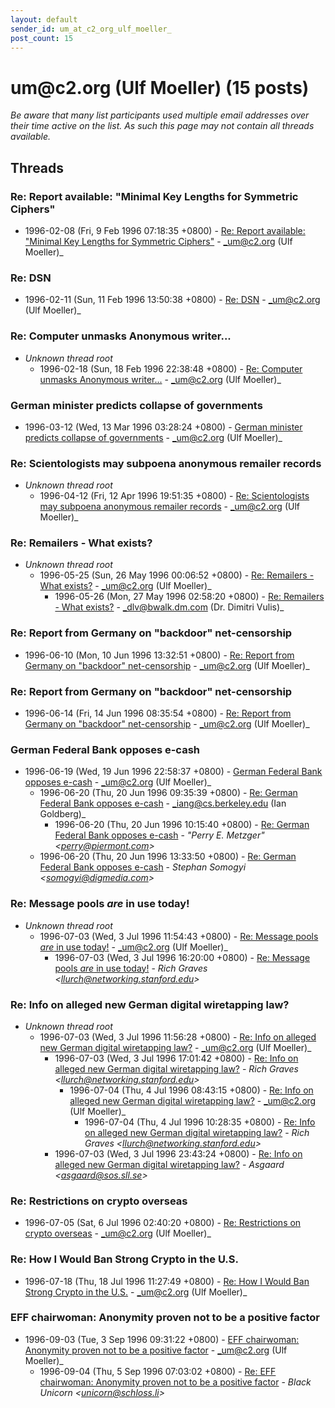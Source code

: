 ```yaml
---
layout: default
sender_id: um_at_c2_org_ulf_moeller_
post_count: 15
---
```


# um<span>@</span>c2.org (Ulf Moeller) (15 posts)

_Be aware that many list participants used multiple email addresses over their time active on the list. As such this page may not contain all threads available._

## Threads

### Re: Report available: "Minimal Key Lengths for Symmetric Ciphers"
+ 1996-02-08 (Fri, 9 Feb 1996 07:18:35 +0800) - [Re: Report available: "Minimal Key Lengths for Symmetric Ciphers"](/archive/1996/02/39b373b460b5cd4ddd8fe5f2a8eb179d02204071f113911ddfa16d5fcd203e7e) - _um@c2.org (Ulf Moeller)_

### Re: DSN
+ 1996-02-11 (Sun, 11 Feb 1996 13:50:38 +0800) - [Re: DSN](/archive/1996/02/d25fc3fa72ec9664ed85a64f6ee85dc9ee6b8b1b697bc1f7ff2c62eb41333f30) - _um@c2.org (Ulf Moeller)_

### Re: Computer unmasks Anonymous writer...
+ _Unknown thread root_
  + 1996-02-18 (Sun, 18 Feb 1996 22:38:48 +0800) - [Re: Computer unmasks Anonymous writer...](/archive/1996/02/060af14707e2875a193ee20e01f0605adc3fc27c74f0307db38ad753670bd8c5) - _um@c2.org (Ulf Moeller)_

### German minister predicts collapse of governments
+ 1996-03-12 (Wed, 13 Mar 1996 03:28:24 +0800) - [German minister predicts collapse of governments](/archive/1996/03/75095517b082a7b026f8d078711db0071e3ea283d8008e35be15091f474a4108) - _um@c2.org (Ulf Moeller)_

### Re: Scientologists may subpoena anonymous remailer records
+ _Unknown thread root_
  + 1996-04-12 (Fri, 12 Apr 1996 19:51:35 +0800) - [Re: Scientologists may subpoena anonymous remailer records](/archive/1996/04/61e0f7f4575d732413f8d8aadb04bef51649c773530ae2370539dbf8d7a79370) - _um@c2.org (Ulf Moeller)_

### Re: Remailers - What exists?
+ _Unknown thread root_
  + 1996-05-25 (Sun, 26 May 1996 00:06:52 +0800) - [Re: Remailers - What exists?](/archive/1996/05/d8d33e8a91d460e9c28adb5d6a6916f410cfd76ddede54440c59b910231ba803) - _um@c2.org (Ulf Moeller)_
    + 1996-05-26 (Mon, 27 May 1996 02:58:20 +0800) - [Re: Remailers - What exists?](/archive/1996/05/34b7b20ad9c0cfa652cd173ee902db25e93a029b2eaf04e944afae7b45dd3dbb) - _dlv@bwalk.dm.com (Dr. Dimitri Vulis)_

### Re: Report from Germany on "backdoor" net-censorship
+ 1996-06-10 (Mon, 10 Jun 1996 13:32:51 +0800) - [Re: Report from Germany on "backdoor" net-censorship](/archive/1996/06/c1e53cbd906018ef448d5dd37c002058d9042be56af22b5edf7ffd0badd2cbc7) - _um@c2.org (Ulf Moeller)_

### Re: Report from Germany on "backdoor" net-censorship
+ 1996-06-14 (Fri, 14 Jun 1996 08:35:54 +0800) - [Re: Report from Germany on "backdoor" net-censorship](/archive/1996/06/b28c8c7de0b4942b656245ca2c9ef2b9d74d0fd25fb2b93dbe66f415cc60f0f9) - _um@c2.org (Ulf Moeller)_

### German Federal Bank opposes e-cash
+ 1996-06-19 (Wed, 19 Jun 1996 22:58:37 +0800) - [German Federal Bank opposes e-cash](/archive/1996/06/3329bcbe65b4c31948388979570a669f260dcdd9bdbe5dd14ad68b40689b89c3) - _um@c2.org (Ulf Moeller)_
  + 1996-06-20 (Thu, 20 Jun 1996 09:35:39 +0800) - [Re: German Federal Bank opposes e-cash](/archive/1996/06/e123c47077226eab331c73b5eb8eab73e421227e78cf728e6a6c3e924a0c9453) - _iang@cs.berkeley.edu (Ian Goldberg)_
    + 1996-06-20 (Thu, 20 Jun 1996 10:15:40 +0800) - [Re: German Federal Bank opposes e-cash](/archive/1996/06/06aacef8170192a80afd6b1842ab91327c6927865fdb8210e992a30f8ab0fc1c) - _"Perry E. Metzger" \<perry@piermont.com\>_
  + 1996-06-20 (Thu, 20 Jun 1996 13:33:50 +0800) - [Re: German Federal Bank opposes e-cash](/archive/1996/06/817b3aff1b38754e611ea5ff7b7b801913fdc3453c5f7e655ae42deaf70b0a67) - _Stephan Somogyi \<somogyi@digmedia.com\>_

### Re: Message pools _are_ in use today!
+ _Unknown thread root_
  + 1996-07-03 (Wed, 3 Jul 1996 11:54:43 +0800) - [Re: Message pools _are_ in use today!](/archive/1996/07/7e711e233a1fd0856253869a37bc7c235e0f7969dd588a7dede4f2330adc552b) - _um@c2.org (Ulf Moeller)_
    + 1996-07-03 (Wed, 3 Jul 1996 16:20:00 +0800) - [Re: Message pools _are_ in use today!](/archive/1996/07/0cf9139620084935d0e40527f86617267b606a7019f08807186e931bcea95b73) - _Rich Graves \<llurch@networking.stanford.edu\>_

### Re: Info on alleged new German digital wiretapping law?
+ _Unknown thread root_
  + 1996-07-03 (Wed, 3 Jul 1996 11:56:28 +0800) - [Re: Info on alleged new German digital wiretapping law?](/archive/1996/07/5442b4f773265d75926bd47a549f6518d50be73d4e141055853c50a7d944493f) - _um@c2.org (Ulf Moeller)_
    + 1996-07-03 (Wed, 3 Jul 1996 17:01:42 +0800) - [Re: Info on alleged new German digital wiretapping law?](/archive/1996/07/cb2ef4d50e8f96dfe2fe3364249ba4a761f5c345d3e34c90466342576fc0031a) - _Rich Graves \<llurch@networking.stanford.edu\>_
      + 1996-07-04 (Thu, 4 Jul 1996 08:43:15 +0800) - [Re: Info on alleged new German digital wiretapping law?](/archive/1996/07/fb306d1b4094e33263d179f68e9e8ff0412d8b4a22638d2f8da48d2177499d45) - _um@c2.org (Ulf Moeller)_
        + 1996-07-04 (Thu, 4 Jul 1996 10:28:35 +0800) - [Re: Info on alleged new German digital wiretapping law?](/archive/1996/07/bdbe4bcf30446e60f77bc64e3b45cd367d7e5179960feb2df21ab44d60eb61a8) - _Rich Graves \<llurch@networking.stanford.edu\>_
    + 1996-07-03 (Wed, 3 Jul 1996 23:43:24 +0800) - [Re: Info on alleged new German digital wiretapping law?](/archive/1996/07/ee69ec15cf22e241b6641fc8bb5879c430f654e9c9018e9797eeef24ef1ecd34) - _Asgaard \<asgaard@sos.sll.se\>_

### Re: Restrictions on crypto overseas
+ 1996-07-05 (Sat, 6 Jul 1996 02:40:20 +0800) - [Re: Restrictions on crypto overseas](/archive/1996/07/d52af536e3481db6318fc8866b2511c5a59de1253000082091a5e85d8510bccb) - _um@c2.org (Ulf Moeller)_

### Re: How I Would Ban Strong Crypto in the U.S.
+ 1996-07-18 (Thu, 18 Jul 1996 11:27:49 +0800) - [Re: How I Would Ban Strong Crypto in the U.S.](/archive/1996/07/bfc1fd0111a53ed2322f0b5f15ed7ed2c75db2b28dd54bcd6b0881f0e18bf1bf) - _um@c2.org (Ulf Moeller)_

### EFF chairwoman: Anonymity proven not to be a positive factor
+ 1996-09-03 (Tue, 3 Sep 1996 09:31:22 +0800) - [EFF chairwoman: Anonymity proven not to be a positive factor](/archive/1996/09/0a443edabe99f9e2337c2803d82aa07beac80356141ef1b0cbba3088ea7aef6e) - _um@c2.org (Ulf Moeller)_
  + 1996-09-04 (Thu, 5 Sep 1996 07:03:02 +0800) - [Re: EFF chairwoman: Anonymity proven not to be a positive factor](/archive/1996/09/3982b5ae0bbb79e3cc0a3aeef54216a7ac98237452c3482388c105d7e0a88cc0) - _Black Unicorn \<unicorn@schloss.li\>_

